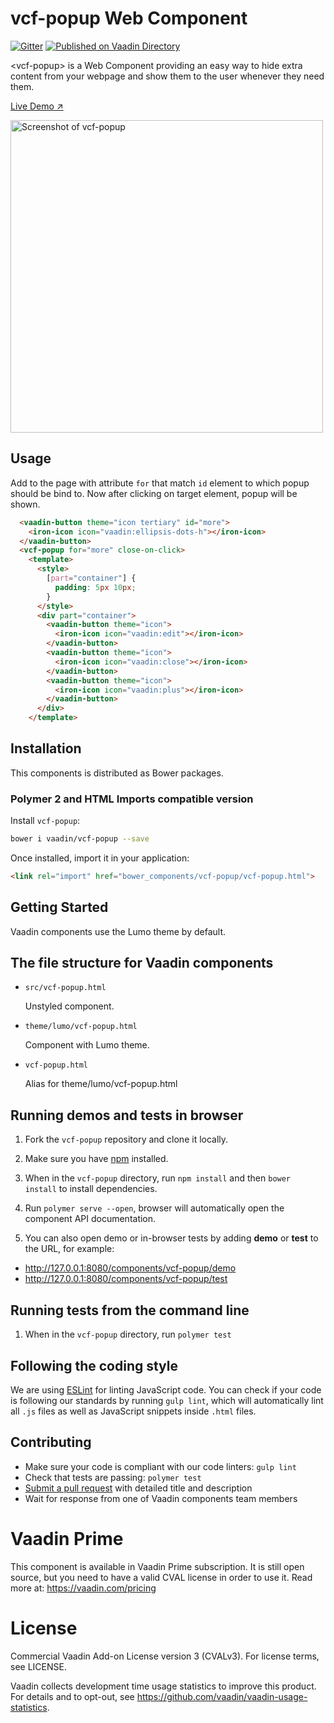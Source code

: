 # vcf-popup Web Component
[![Gitter](https://badges.gitter.im/Join%20Chat.svg)](https://gitter.im/vaadin/web-components?utm_source=badge&utm_medium=badge&utm_campaign=pr-badge)
[![Published on Vaadin  Directory](https://img.shields.io/badge/Vaadin%20Directory-published-00b4f0.svg)](https://vaadin.com/directory/component/vaadin-component-factoryvcf-popup)

&lt;vcf-popup&gt; is a Web Component providing an easy way to hide extra content from your webpage and show them to the user whenever they need them.

[Live Demo ↗](https://incubator.app.fi/popup-demo/popup)

<img src="https://raw.githubusercontent.com/vaadin/incubator-popup/master/screenshot.png" width="500" alt="Screenshot of vcf-popup">

## Usage
Add <vcf-popup> to the page with attribute `for` that match `id` element to which popup should be bind to. Now after clicking on target element, popup will be shown.


```html
  <vaadin-button theme="icon tertiary" id="more">
    <iron-icon icon="vaadin:ellipsis-dots-h"></iron-icon>
  </vaadin-button>
  <vcf-popup for="more" close-on-click>
    <template>
      <style>
        [part="container"] {
          padding: 5px 10px;
        }
      </style>
      <div part="container">
        <vaadin-button theme="icon">
          <iron-icon icon="vaadin:edit"></iron-icon>
        </vaadin-button>
        <vaadin-button theme="icon">
          <iron-icon icon="vaadin:close"></iron-icon>
        </vaadin-button>
        <vaadin-button theme="icon">
          <iron-icon icon="vaadin:plus"></iron-icon>
        </vaadin-button>
      </div>
    </template>
```



## Installation

This components is distributed as Bower packages.

### Polymer 2 and HTML Imports compatible version

Install `vcf-popup`:

```sh
bower i vaadin/vcf-popup --save
```

Once installed, import it in your application:

```html
<link rel="import" href="bower_components/vcf-popup/vcf-popup.html">
```

## Getting Started

Vaadin components use the Lumo theme by default.

## The file structure for Vaadin components

- `src/vcf-popup.html`

  Unstyled component.

- `theme/lumo/vcf-popup.html`

  Component with Lumo theme.

- `vcf-popup.html`

  Alias for theme/lumo/vcf-popup.html


## Running demos and tests in browser

1. Fork the `vcf-popup` repository and clone it locally.

1. Make sure you have [npm](https://www.npmjs.com/) installed.

1. When in the `vcf-popup` directory, run `npm install` and then `bower install` to install dependencies.

1. Run `polymer serve --open`, browser will automatically open the component API documentation.

1. You can also open demo or in-browser tests by adding **demo** or **test** to the URL, for example:

  - http://127.0.0.1:8080/components/vcf-popup/demo
  - http://127.0.0.1:8080/components/vcf-popup/test


## Running tests from the command line

1. When in the `vcf-popup` directory, run `polymer test`


## Following the coding style

We are using [ESLint](http://eslint.org/) for linting JavaScript code. You can check if your code is following our standards by running `gulp lint`, which will automatically lint all `.js` files as well as JavaScript snippets inside `.html` files.


## Contributing

  - Make sure your code is compliant with our code linters: `gulp lint`
  - Check that tests are passing: `polymer test`
  - [Submit a pull request](https://www.digitalocean.com/community/tutorials/how-to-create-a-pull-request-on-github) with detailed title and description
  - Wait for response from one of Vaadin components team members


# Vaadin Prime
This component is available in Vaadin Prime subscription. It is still open source, but you need to have a valid CVAL license in order to use it. Read more at: https://vaadin.com/pricing

# License

Commercial Vaadin Add-on License version 3 (CVALv3). For license terms, see LICENSE.

Vaadin collects development time usage statistics to improve this product. For details and to opt-out, see https://github.com/vaadin/vaadin-usage-statistics.
